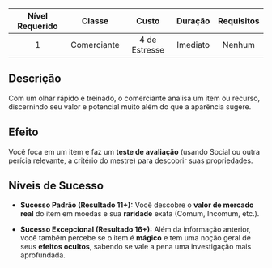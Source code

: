 
| Nível Requerido | Classe | Custo | Duração | Requisitos |
| :---: | :---: | :---: | :---: | :---: |
| 1 | Comerciante | 4 de Estresse | Imediato | Nenhum |

## Descrição
Com um olhar rápido e treinado, o comerciante analisa um item ou recurso, discernindo seu valor e potencial muito além do que a aparência sugere.

## Efeito
Você foca em um item e faz um **teste de avaliação** (usando Social ou outra perícia relevante, a critério do mestre) para descobrir suas propriedades.

## Níveis de Sucesso

* **Sucesso Padrão (Resultado 11+):**
    Você descobre o **valor de mercado real** do item em moedas e sua **raridade** exata (Comum, Incomum, etc.).

* **Sucesso Excepcional (Resultado 16+):**
    Além da informação anterior, você também percebe se o item é **mágico** e tem uma noção geral de seus **efeitos ocultos**, sabendo se vale a pena uma investigação mais aprofundada.